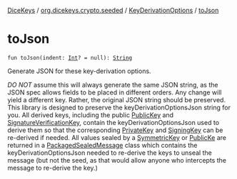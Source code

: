 [DiceKeys](../../index.md) / [org.dicekeys.crypto.seeded](../index.md) / [KeyDerivationOptions](index.md) / [toJson](./to-json.md)

# toJson

`fun toJson(indent: `[`Int`](https://kotlinlang.org/api/latest/jvm/stdlib/kotlin/-int/index.html)`? = null): `[`String`](https://kotlinlang.org/api/latest/jvm/stdlib/kotlin/-string/index.html)

Generate JSON for these key-derivation options.

*DO NOT* assume this will always generate the same JSON string, as the JSON
spec allows fields to be placed in different orders.
Any change will yield a different key.
Rather, the original JSON string should be preserved.
This library is designed to preserve the keyDerivationOptionsJson string for you.
All derived keys, including the public [PublicKey](../-public-key/index.md) and [SignatureVerificationKey](../-signature-verification-key/index.md), contain
the keyDerivationOptionsJson used to derive them so that the corresponding
[PrivateKey](../-private-key/index.md) and [SigningKey](../-signing-key/index.md) can be re-derived if needed.
All values sealed by a [SymmetricKey](../-symmetric-key/index.md) or [PublicKe](#) are returned in a
[PackagedSealedMessage](../-packaged-sealed-message/index.md) class which contains the keyDerivationOptionsJson needed
to re-derive the keys to unseal the message (but not the seed, as that would
allow anyone who intercepts the message to re-derive the key.)

